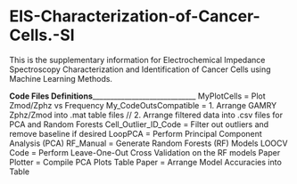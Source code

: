 # EIS-Characterization-of-Cancer-Cells.-SI
This is the supplementary information for Electrochemical Impedance Spectroscopy Characterization and Identification of Cancer Cells using Machine Learning Methods.

__________________________________________________________Code Files Definitions_______________________________________________________________________________________
MyPlotCells = Plot Zmod/Zphz vs Frequency 
My_CodeOutsCompatible = 1. Arrange GAMRY Zphz/Zmod into .mat table files // 2. Arrange filtered data into .csv files for PCA and Random Forests 
Cell_Outlier_ID_Code = Filter out outliers and remove baseline if desired
LoopPCA = Perform Principal Component Analysis (PCA)
RF_Manual = Generate Random Forests (RF) Models
LOOCV Code = Perform Leave-One-Out Cross Validation on the RF models 
Paper Plotter = Compile PCA Plots 
Table Paper = Arrange Model Accuracies into Table 
